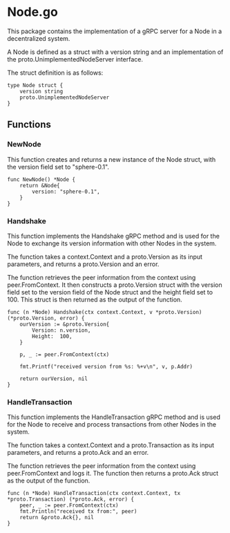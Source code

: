 # Node.go

This package contains the implementation of a gRPC server for a Node in a decentralized system.

A Node is defined as a struct with a version string and an implementation of the proto.UnimplementedNodeServer interface.

The struct definition is as follows:

```
type Node struct {
	version string
	proto.UnimplementedNodeServer
}
```


## Functions

### NewNode

This function creates and returns a new instance of the Node struct, with the version field set to "sphere-0.1".

````
func NewNode() *Node {
	return &Node{
		version: "sphere-0.1",
	}
}
````

### Handshake

This function implements the Handshake gRPC method and is used for the Node to exchange its version information with other Nodes in the system.

The function takes a context.Context and a proto.Version as its input parameters, and returns a proto.Version and an error.

The function retrieves the peer information from the context using peer.FromContext. It then constructs a proto.Version struct with the version field set to the version field of the Node struct and the height field set to 100. This struct is then returned as the output of the function.

````
func (n *Node) Handshake(ctx context.Context, v *proto.Version) (*proto.Version, error) {
	ourVersion := &proto.Version{
		Version: n.version,
		Height:  100,
	}

	p, _ := peer.FromContext(ctx)

	fmt.Printf("received version from %s: %+v\n", v, p.Addr)

	return ourVersion, nil
}
````

### HandleTransaction

This function implements the HandleTransaction gRPC method and is used for the Node to receive and process transactions from other Nodes in the system.

The function takes a context.Context and a proto.Transaction as its input parameters, and returns a proto.Ack and an error.

The function retrieves the peer information from the context using peer.FromContext and logs it. The function then returns a proto.Ack struct as the output of the function.

````
func (n *Node) HandleTransaction(ctx context.Context, tx *proto.Transaction) (*proto.Ack, error) {
	peer, _ := peer.FromContext(ctx)
	fmt.Println("received tx from:", peer)
	return &proto.Ack{}, nil
}
````